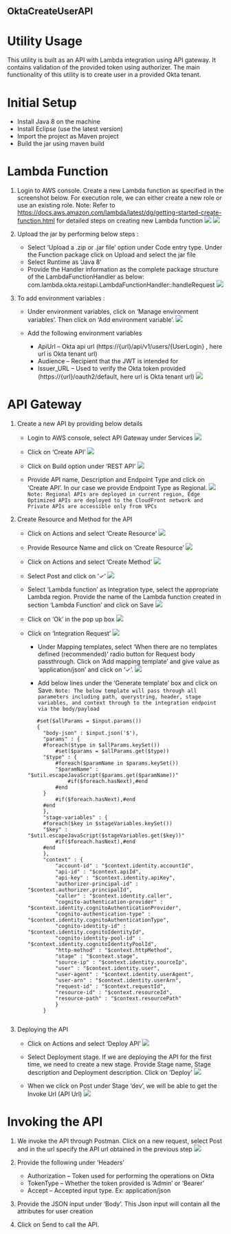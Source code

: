 ## OktaCreateUserAPI
# Utility Usage
This utility is built as an API with Lambda integration using API gateway. It contains validation of the provided token using authorizer. The main functionality of this utility is to create user in a provided Okta tenant. 
# Initial Setup
* Install Java 8 on the machine
* Install Eclipse (use the latest version)
* Import the project as Maven project
* Build the jar using maven build
# Lambda Function
1. Login to AWS console. Create a new Lambda function as specified in the screenshot below. For execution role, we can either create a new role or use an existing role. 
Note: Refer to https://docs.aws.amazon.com/lambda/latest/dg/getting-started-create-function.html for detailed steps on creating new Lambda function
![](images/Create_LambdaFunction.png)
![](images/Create_LambdaFunction1.png)

2. Upload the jar by performing below steps :
    - Select ‘Upload a .zip or .jar file’ option under Code entry type. Under the Function package click on Upload and select the jar file
    - Select Runtime as ‘Java 8’ 
    - Provide the Handler information as the complete package structure of the LambdaFunctionHandler as below:
        com.lambda.okta.restapi.LambdaFunctionHandler::handleRequest
 ![](images/UploadJar.png)

3. To add environment variables :
    - Under environment variables, click on ‘Manage environment variables’. Then click on ‘Add environment variable’. 
    ![](images/EnvironmentVar1.png)

    - Add the following environment variables
        - ApiUrl – Okta api url (https://{url}/api/v1/users/{UserLogin} , here url is Okta tenant url)
        - Audience – Recipient that the JWT is intended for
        - Issuer_URL – Used to verify the Okta token provided (https://{url}/oauth2/default, here url is Okta tenant url)
     ![](images/EnvironmentVar2.png)
     
# API Gateway
  1. Create a new API by providing below details
      - Login to AWS console, select API Gateway under Services
        ![](images/APIGateway1.png)
        
      - Click on ‘Create API’
        ![](images/APIGateway2.png)
        
      - Click on Build option under ‘REST API’
        ![](images/APIGateway3.png)
      
      - Provide API name, Description and Endpoint Type and click on ‘Create API’. In our case we provide Endpoint Type as Regional. 
        ![](images/APIGateway4.png)
        `Note: Regional APIs are deployed in current region, Edge Optimized APIs are deployed to the CloudFront network and Private APIs are accessible only from VPCs`
  2. Create Resource and Method for the API
      - Click on Actions and select ‘Create Resource’
        ![](images/CreateResource.png)
        
      - Provide Resource Name and click on ‘Create Resource’
        ![](images/CreateResource1.png)
        
      - Click on Actions and select ‘Create Method’
        ![](images/CreateMethod.png)

      - Select Post and click on ‘✓’
        ![](images/CreateMethod1.png)
        
      - Select ‘Lambda function’ as Integration type, select the appropriate Lambda region. Provide the name of the Lambda function created in section ‘Lambda Function’ and click on Save
        ![](images/LambdaFunction.png)
        
      - Click on ‘Ok’ in the pop up box
        ![](images/LambdaFunction_popup.png)
        
      - Click on ‘Integration Request’
        ![](images/Int_Request.png)

          - Under Mapping templates, select ‘When there are no templates defined (recommended)’ radio button for Request body passthrough. Click on ‘Add mapping template’ and give value as ‘application/json’ and click on ‘✓’.
            ![](images/MappingTemplates.png)
            

          - Add below lines under the ‘Generate template’ box and click on Save.
          `Note: The below template will pass through all parameters including path, querystring, header, stage variables, and context through to the integration endpoint via the body/payload`
         ``` 
            #set($allParams = $input.params())            
            {            
              "body-json" : $input.json('$'),              
              "params" : {              
              #foreach($type in $allParams.keySet())              
                  #set($params = $allParams.get($type))                  
              "$type" : {              
                  #foreach($paramName in $params.keySet())                  
                  "$paramName" : "$util.escapeJavaScript($params.get($paramName))"                  
                      #if($foreach.hasNext),#end                      
                  #end                  
              }             
                  #if($foreach.hasNext),#end                  
              #end              
              },              
              "stage-variables" : {              
              #foreach($key in $stageVariables.keySet())              
              "$key" : "$util.escapeJavaScript($stageVariables.get($key))"              
                  #if($foreach.hasNext),#end                  
              #end              
              },              
              "context" : {
                  "account-id" : "$context.identity.accountId",
                  "api-id" : "$context.apiId",
                  "api-key" : "$context.identity.apiKey",
                  "authorizer-principal-id" : "$context.authorizer.principalId",
                  "caller" : "$context.identity.caller",
                  "cognito-authentication-provider" : "$context.identity.cognitoAuthenticationProvider",                  
                  "cognito-authentication-type" : "$context.identity.cognitoAuthenticationType",                  
                  "cognito-identity-id" : "$context.identity.cognitoIdentityId",                  
                  "cognito-identity-pool-id" : "$context.identity.cognitoIdentityPoolId",                  
                  "http-method" : "$context.httpMethod",                  
                  "stage" : "$context.stage",                  
                  "source-ip" : "$context.identity.sourceIp",                  
                  "user" : "$context.identity.user",                  
                  "user-agent" : "$context.identity.userAgent",                  
                  "user-arn" : "$context.identity.userArn",                  
                  "request-id" : "$context.requestId",                  
                  "resource-id" : "$context.resourceId",
                  "resource-path" : "$context.resourcePath"
                  }
              }
             

  3. Deploying the API
      - Click on Actions and select ‘Deploy API’
        ![](images/DeployAPI.png)
        
      - Select Deployment stage. If we are deploying the API for the first time, we need to create a new stage. Provide Stage name, Stage description and Deployment description. Click on ‘Deploy’
        ![](images/DeployAPI2.png)

      - When we click on Post under Stage ‘dev’, we will be able to get the Invoke Url (API Url)
        ![](images/APIUrl.png)
        

# Invoking the API 
  
  1. We invoke the API through Postman. Click on a new request, select Post and in the url specify the API url obtained in the previous step
  ![](images/InvokeAPI.png)

  2. Provide the following under ‘Headers’ 
      - Authorization – Token used for performing the operations on Okta
      - TokenType – Whether the token provided is ‘Admin’ or ‘Bearer’
      - Accept – Accepted input type. Ex: application/json
  3. Provide the JSON input under ‘Body’. This Json input will contain all the attributes for user creation
  4. Click on Send to call the API. 

